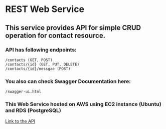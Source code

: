 # REST Web Service
## This service provides API for simple CRUD operation for contact resource.
### API has following endpoints:
```
/contacts (GET, POST)
/contacts/{id} (GET, PUT, DELETE)
/contacts/{id}/messgae (POST)
```
### You also can check Swagger Documentation here:
```
/swagger-ui.html
```

### This Web Service hosted on AWS using EC2 instance (Ubuntu) and RDS (PostgreSQL)
[Link to the API](http://ec2-35-180-41-25.eu-west-3.compute.amazonaws.com:8090/contacts)

